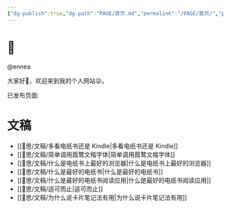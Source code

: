 ```yaml
---
{"dg-publish":true,"dg-path":"PAGE/首页.md","permalink":"/PAGE/首页/","pinned":true,"tags":["gardenEntry"],"dgShowBacklinks":false,"dgShowLocalGraph":false,"dgShowInlineTitle":false,"noteIcon":"3","created":"2023-04-12T11:56:07.275+08:00","updated":""}
---
```


# 🌲

@ennea

大家好👋，欢迎来到我的个人网站😜。

已发布页面:
# 文稿

- [[🧠思/文稿/多看电纸书还是 Kindle\|多看电纸书还是 Kindle]]
- [[🧠思/文稿/简单调用霞鹜文楷字体\|简单调用霞鹜文楷字体]]
- [[🧠思/文稿/什么是电纸书上最好的浏览器\|什么是电纸书上最好的浏览器]]
- [[🧠思/文稿/什么是最好的电纸书\|什么是最好的电纸书]]
- [[🧠思/文稿/什么是最好的电纸书阅读应用\|什么是最好的电纸书阅读应用]]
- [[🧠思/文稿/适可而止\|适可而止]]
- [[🧠思/文稿/为什么说卡片笔记法有用\|为什么说卡片笔记法有用]]

